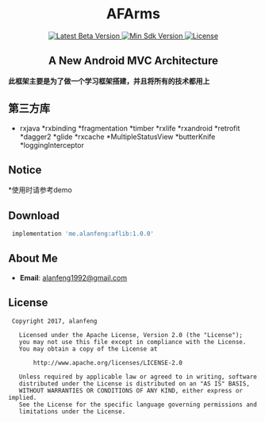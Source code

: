 <h1 align="center">AFArms</h1>

<p align="center">
   <a href="https://bintray.com/jessyancoding/maven/MVPArt/2.4.1/link">
    <img src="https://img.shields.io/badge/Jcenter-v1.0.0-brightgreen.svg?style=flat-square" alt="Latest Beta Version" />
  </a>
  <a href="https://developer.android.com/about/versions/android-4.2.html">
    <img src="https://img.shields.io/badge/API-14%2B-blue.svg?style=flat-square" alt="Min Sdk Version" />
  </a>
  <a href="http://www.apache.org/licenses/LICENSE-2.0">
    <img src="http://img.shields.io/badge/License-Apache%202.0-blue.svg?style=flat-square" alt="License" />
  </a>
</p>

<h2 align="center">A New Android MVC Architecture</h2>

**此框架主要是为了做一个学习框架搭建，并且将所有的技术都用上**


## 第三方库
* rxjava
*rxbinding
*fragmentation
*timber
*rxlife
*rxandroid
*retrofit
*dagger2
*glide
*rxcache
*MultipleStatusView
*butterKnife
*loggingInterceptor


## Notice
*使用时请参考demo

## Download
``` gradle
 implementation 'me.alanfeng:aflib:1.0.0'

```

## About Me
* **Email**: <alanfeng1992@gmail.com>

## License
```
 Copyright 2017, alanfeng

   Licensed under the Apache License, Version 2.0 (the "License");
   you may not use this file except in compliance with the License.
   You may obtain a copy of the License at

       http://www.apache.org/licenses/LICENSE-2.0

   Unless required by applicable law or agreed to in writing, software
   distributed under the License is distributed on an "AS IS" BASIS,
   WITHOUT WARRANTIES OR CONDITIONS OF ANY KIND, either express or implied.
   See the License for the specific language governing permissions and
   limitations under the License.
```
